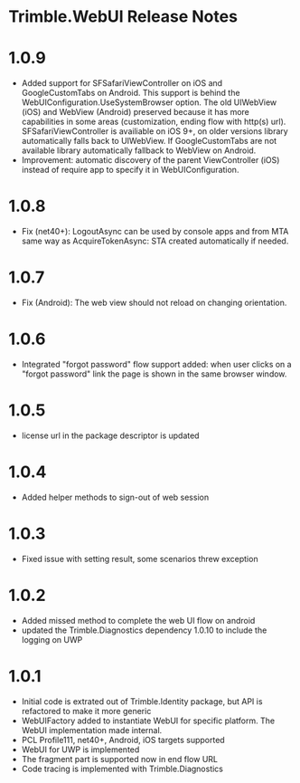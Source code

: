 # Trimble.WebUI Release Notes

# 1.0.9
* Added support for SFSafariViewController on iOS and GoogleCustomTabs on Android. This support is behind the WebUIConfiguration.UseSystemBrowser option.
  The old UIWebView (iOS) and WebView (Android) preserved because it has more capabilities in some areas (customization, ending flow with http(s) url).
  SFSafariViewController is availiable on iOS 9+, on older versions library automatically falls back to UIWebView.
  If GoogleCustomTabs are not available library automatically fallback to WebView on Android.
* Improvement: automatic discovery of the parent ViewController (iOS) instead of require app to specify it in WebUIConfiguration.

# 1.0.8
* Fix (net40+): LogoutAsync can be used by console apps and from MTA same way as AcquireTokenAsync: STA created automatically if needed. 

# 1.0.7
* Fix (Android): The web view should not reload on changing orientation.

# 1.0.6
* Integrated "forgot password" flow support added: when user clicks on a "forgot password" link the page is shown in the same browser window.

# 1.0.5
* license url in the package descriptor is updated

# 1.0.4
* Added helper methods to sign-out of web session

# 1.0.3
* Fixed issue with setting result, some scenarios threw exception

# 1.0.2
* Added missed method to complete the web UI flow on android
* updated the Trimble.Diagnostics dependency 1.0.10 to include the logging on UWP

# 1.0.1
* Initial code is extrated out of Trimble.Identity package, but API is refactored to make it more generic
* WebUIFactory added to instantiate WebUI for specific platform. The WebUI implementation made internal.
* PCL Profile111, net40+, Android, iOS targets supported
* WebUI for UWP is implemented
* The fragment part is supported now in end flow URL
* Code tracing is implemented with Trimble.Diagnostics

